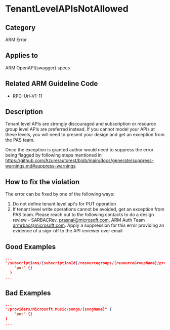 # TenantLevelAPIsNotAllowed

## Category

ARM Error

## Applies to

ARM OpenAPI(swagger) specs

## Related ARM Guideline Code

- RPC-Uri-V1-11

## Description

Tenant level APIs are strongly discouraged and subscription or resource group level APIs are preferred instead.
If you cannot model your APIs at these levels, you will need to present your design and get an exception from the PAS team.

Once the exception is granted author would need to suppress the error being flagged by following steps mentioned in https://github.com/Azure/autorest/blob/main/docs/generate/suppress-warnings.md#suppress-warnings

## How to fix the violation

The error can be fixed by one of the following ways:
1. Do not define tenant level api's for PUT operation
1. If tenant level write operations cannot be avoided, get an exception from PAS team. Please reach out to the following contacts to do a design review - SARBACRev, prasnal@microsoft.com, ARM Auth Team <armrbac@microsoft.com>. Apply a suppression for this error providing an evidence of a sign-off to the API reviewer over email


## Good Examples

```json
...
"/subscriptions/{subscriptionId}/resourcegroups/{resourceGroupName}/providers/Microsoft.Music/songs/{songName}" {
    "put" {}
  }
...
```

## Bad Examples
```json
...
"/providers/Microsoft.Music/songs/{songName}" {
    "put" {}
} 
...
```